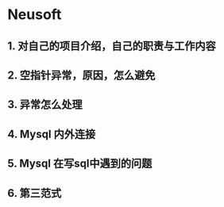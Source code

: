 # Neusoft
## 1. 对自己的项目介绍，自己的职责与工作内容
## 2. 空指针异常，原因，怎么避免
## 3. 异常怎么处理
## 4. Mysql 内外连接
## 5. Mysql 在写sql中遇到的问题
## 6. 第三范式
